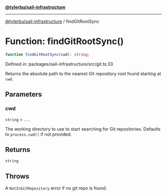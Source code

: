 [**@tylerbu/sail-infrastructure**](../README.md)

***

[@tylerbu/sail-infrastructure](../README.md) / findGitRootSync

# Function: findGitRootSync()

```ts
function findGitRootSync(cwd): string;
```

Defined in: packages/sail-infrastructure/src/git.ts:33

Returns the absolute path to the nearest Git repository root found starting at `cwd`.

## Parameters

### cwd

`string` = `...`

The working directory to use to start searching for Git repositories. Defaults to `process.cwd()` if not
provided.

## Returns

`string`

## Throws

A `NotInGitRepository` error if no git repo is found.
